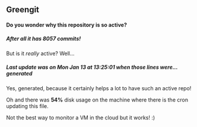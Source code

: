 ## Greengit

#### Do you wonder why this repository is so active?

##### After all it has 8057 commits!

But is it *really* active? Well...

##### Last update was on Mon Jan 13 at 13:25:01 when those lines were... generated

Yes, generated, because it certainly helps a lot to have such an active repo!

Oh and there was **54%** disk usage on the machine
where there is the cron updating this file.

Not the best way to monitor a VM in the cloud but it works! :)
